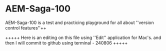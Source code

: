 # AEM-Saga-100
AEM-Saga-100 is a test and practicing playground for all about ''version control features''++

+++++
Here is an editing on this file using ''Edit'' application for Mac's. and then l will commit to github using terminal - 240806
+++++

